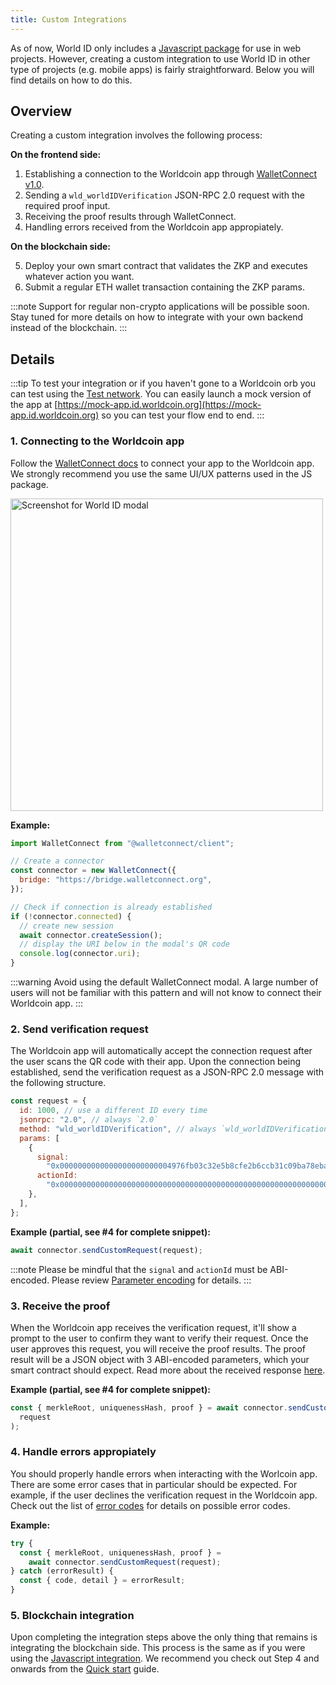 ```yaml
---
title: Custom Integrations
---
```


As of now, World ID only includes a [Javascript package](/docs/js) for use in web projects. However, creating a custom integration to use World ID in other type of projects (e.g. mobile apps) is fairly straightforward. Below you will find details on how to do this.

## Overview

Creating a custom integration involves the following process:

**On the frontend side:**

1. Establishing a connection to the Worldcoin app through [WalletConnect v1.0](https://docs.walletconnect.com).
2. Sending a `wld_worldIDVerification` JSON-RPC 2.0 request with the required proof input.
3. Receiving the proof results through WalletConnect.
4. Handling errors received from the Worldcoin app appropiately.

**On the blockchain side:**

5. Deploy your own smart contract that validates the ZKP and executes whatever action you want.
6. Submit a regular ETH wallet transaction containing the ZKP params.

:::note
Support for regular non-crypto applications will be possible soon. Stay tuned for more details on how to integrate with your own backend instead of the blockchain.
:::

## Details

:::tip
To test your integration or if you haven't gone to a Worldcoin orb you can test using the [Test network](/docs/about/test-network). You can easily launch a mock version of the app at [https://mock-app.id.worldcoin.org](https://mock-app.id.worldcoin.org) so you can test your flow end to end.
:::

### 1. Connecting to the Worldcoin app

Follow the [WalletConnect docs](https://docs.walletconnect.com/quick-start/dapps/client) to connect your app to the Worldcoin app. We strongly recommend you use the same UI/UX patterns used in the JS package.

<div className="text--center">
<img src="/img/world-id-js-modal.png" alt="Screenshot for World ID modal" width="500px" />
</div>

**Example:**

```js
import WalletConnect from "@walletconnect/client";

// Create a connector
const connector = new WalletConnect({
  bridge: "https://bridge.walletconnect.org",
});

// Check if connection is already established
if (!connector.connected) {
  // create new session
  await connector.createSession();
  // display the URI below in the modal's QR code
  console.log(connector.uri);
}
```

:::warning
Avoid using the default WalletConnect modal. A large number of users will not be familiar with this pattern and will not know to connect their Worldcoin app.
:::

### 2. Send verification request

The Worldcoin app will automatically accept the connection request after the user scans the QR code with their app. Upon the connection being established, send the verification request as a JSON-RPC 2.0 message with the following structure.

```js
const request = {
  id: 1000, // use a different ID every time
  jsonrpc: "2.0", // always `2.0`
  method: "wld_worldIDVerification", // always `wld_worldIDVerification`
  params: [
    {
      signal:
        "0x0000000000000000000000004976fb03c32e5b8cfe2b6ccb31c09ba78ebaba41", // example; enter relevant signal here
      actionId:
        "0x0000000000000000000000000000000000000000000000000000000000000020000000000000000000000000000000000000000000000000000000000000000f63616e64792d64726f702d323032320000000000000000000000000000000000", // example; enter action ID here
    },
  ],
};
```

**Example (partial, see #4 for complete snippet):**

```js
await connector.sendCustomRequest(request);
```

:::note
Please be mindful that the `signal` and `actionId` must be ABI-encoded. Please review [Parameter encoding](/docs/js/reference#parameter-encoding) for details.
:::

### 3. Receive the proof

When the Worldcoin app receives the verification request, it'll show a prompt to the user to confirm they want to verify their request. Once the user approves this request, you will receive the proof results. The proof result will be a JSON object with 3 ABI-encoded parameters, which your smart contract should expect. Read more about the received response [here](/docs/js/reference#response).

**Example (partial, see #4 for complete snippet):**

```js
const { merkleRoot, uniquenessHash, proof } = await connector.sendCustomRequest(
  request
);
```

### 4. Handle errors appropiately

You should properly handle errors when interacting with the Worlcoin app. There are some error cases that in particular should be expected. For example, if the user declines the verification request in the Worldcoin app. Check out the list of [error codes](/docs/js/error-handling#error-codes) for details on possible error codes.

**Example:**

```js
try {
  const { merkleRoot, uniquenessHash, proof } =
    await connector.sendCustomRequest(request);
} catch (errorResult) {
  const { code, detail } = errorResult;
}
```

### 5. Blockchain integration

Upon completing the integration steps above the only thing that remains is integrating the blockchain side. This process is the same as if you were using the [Javascript integration](/docs/js). We recommend you check out Step 4 and onwards from the [Quick start](/docs/quick-start) guide.
